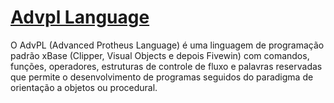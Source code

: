 # [Advpl Language](http://tdn.totvs.com/display/tec/AdvPL)

O AdvPL (Advanced Protheus Language) é uma linguagem de programação padrão xBase 
(Clipper, Visual Objects e depois Fivewin) com comandos, funções, operadores, estruturas de 
controle de fluxo e palavras reservadas que permite o desenvolvimento de programas seguidos do 
paradigma de orientação a objetos ou procedural.

